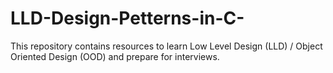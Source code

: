 # LLD-Design-Petterns-in-C-
This repository contains resources to learn Low Level Design (LLD) / Object Oriented Design (OOD) and prepare for interviews.
